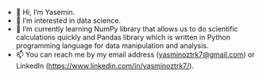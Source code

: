 - 👋 Hi, I’m Yasemin.
- 👀 I’m interested in data science.
- 🌱 I’m currently learning NumPy library that allows us to do scientific calculations quickly and Pandas library which is written in Python programming language for data manipulation and analysis.
- 📫 You can reach me by my email address (yasminoztrk7@gmail.com) or LinkedIn (https://www.linkedin.com/in/yasminoztrk7/).

<!---
YaseminOzturkk/YaseminOzturkk is a ✨ special ✨ repository because its `README.md` (this file) appears on your GitHub profile.
You can click the Preview link to take a look at your changes.
--->
